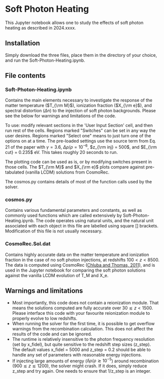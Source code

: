 # Soft Photon Heating
This Jupyter notebook allows one to study the effects of soft photon heating as described in 2024.xxxx.

## Installation
Simply download the three files, place them in the directory of your choice, and run the Soft-Photon-Heating.ipynb. 

## File contents

### Soft-Photon-Heating.ipynb
Contains the main elements necessary to investigate the response of the matter temperature ($T_{\rm M}$), ionization fraction ($X_{\rm e}$), and spectral distortion ($\Delta n$) to the injection of soft photon backgrounds. Please see the below for warnings and limitations of the code.

To use: modify relevant sections in the 'User Input Section' cell, and then run rest of the cells. Regions marked "Switches" can be set in any way the user desires. Regions marked "Select one" means to just turn one of the options on at a time. The pre-loaded settings use the source term from Eq. 21 of the paper with $\gamma = 3.6$, $\Delta \rho/\rho = 10^{-6}$, $z_{\rm inj} = 500$, and $E_{\rm cut} = 0.235$ eV. This takes roughly 20 seconds to run.

The plotting code can be used as is, or by modifying switches present in those cells. The $T_{\rm M}$ and $X_{\rm e}$ plots compare against pre-tabulated (vanilla LCDM) solutions from CosmoRec.

The cosmos.py contains details of most of the function calls used by the solver.

### cosmos.py
Contains various fundamental parameters and constants, as well as commonly used functions which are called extensively by Soft-Photon-Heating.ipynb. The code operates using natural units, and the natural unit associated with each object in this file are labelled using square [] brackets. Modification of this file is not usually necessary.

### CosmoRec.Sol.dat
Contains highly accurate data on the matter temperature and ionization fraction in the case of no soft photon injections, at redshifts $100 < z < 8500$. The data is computed using CosmoRec ([Chluba and Thomas, 2011](https://inspirehep.net/literature/873187)), and is used in the Jupyter notebook for comparing the soft photon solutions against the vanilla LCDM evolution of T_M and X_e.

## Warnings and limitations
- Most importantly, this code does not contain a reionization module. That means the solutions computed are fully accurate over $30 \lesssim z < 1500$. Please interface this code with your favourite reionization module to properly evolve to low redshifts.
- When running the solver for the first time, it is possible to get overflow warnings from the recombination calculation. This does not affect the results of the code and can be ignored.
- The runtime is relatively insensitive to the photon frequency resolution (set by x_fidel), but quite sensitive to the redshift step sizes (z_step). The default values x_fidel = 5000 and z_step = 0.2 should be able to handle any set of parameters with reasonable energy injections.
- If injecting large amounts of energy ($\delta \rho/\rho \gtrsim 10^{-5}$) around recombination ($900 \lesssim z \lesssim 1200$), the solver might crash. If it does, simply reduce z_step and try again. One needs to ensure that 1/z_step is an integer.
